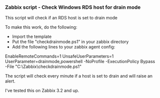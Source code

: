 ### Zabbix script - Check Windows RDS host for drain mode

This script will check if an RDS host is set to drain mode

To make this work, do the following:

- Import the template
- Put the file "checkdrainmode.ps1" in your zabbix directory
- Add the following lines to your zabbix agent config:

EnableRemoteCommands=1 
UnsafeUserParameters=1
UserParameter=drainmode,powershell -NoProfile -ExecutionPolicy Bypass -File "C:\Zabbix\checkdrainmode.ps1"

The script will check every minute if a host is set to drain and will raise an alert.

I've tested this on Zabbix 3.2 and up.
